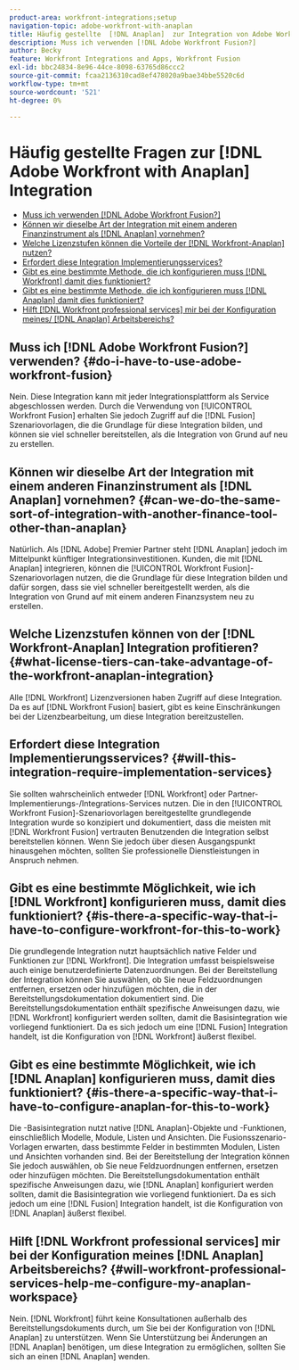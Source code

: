 ```yaml
---
product-area: workfront-integrations;setup
navigation-topic: adobe-workfront-with-anaplan
title: Häufig gestellte  [!DNL Anaplan]  zur Integration von Adobe Workfront mit
description: Muss ich verwenden [!DNL Adobe Workfront Fusion?]
author: Becky
feature: Workfront Integrations and Apps, Workfront Fusion
exl-id: bbc24834-8e96-44ce-8098-63765d86ccc2
source-git-commit: fcaa2136310cad8ef478020a9bae34bbe5520c6d
workflow-type: tm+mt
source-wordcount: '521'
ht-degree: 0%

---
```


# Häufig gestellte Fragen zur [!DNL Adobe Workfront with Anaplan] Integration

* [Muss ich verwenden [!DNL Adobe Workfront Fusion?]](#do-i-have-to-use-adobe-workfront-fusion)
* [Können wir dieselbe Art der Integration mit einem anderen Finanzinstrument als  [!DNL Anaplan] vornehmen?](#can-we-do-the-same-sort-of-integration-with-another-finance-tool-other-than-anaplan)
* [Welche Lizenzstufen können die Vorteile der  [!DNL Workfront-Anaplan]  nutzen?](#what-license-tiers-can-take-advantage-of-the-workfront-anaplan-integration)
* [Erfordert diese Integration Implementierungsservices?](#will-this-integration-require-implementation-services)
* [Gibt es eine bestimmte Methode, die ich konfigurieren muss [!DNL Workfront]  damit dies funktioniert?](#is-there-a-specific-way-that-i-have-to-configure-workfront-for-this-to-work)
* [Gibt es eine bestimmte Methode, die ich konfigurieren muss [!DNL Anaplan]  damit dies funktioniert?](#is-there-a-specific-way-that-i-have-to-configure-anaplan-for-this-to-work)
* [Hilft  [!DNL Workfront professional services]  mir bei der Konfiguration meines/ [!DNL Anaplan]  Arbeitsbereichs?](#will-workfront-professional-services-help-me-configure-my-anaplan-workspace)

## Muss ich [!DNL Adobe Workfront Fusion?] verwenden? {#do-i-have-to-use-adobe-workfront-fusion}

Nein. Diese Integration kann mit jeder Integrationsplattform als Service abgeschlossen werden. Durch die Verwendung von [!UICONTROL Workfront Fusion] erhalten Sie jedoch Zugriff auf die [!DNL Fusion] Szenariovorlagen, die die Grundlage für diese Integration bilden, und können sie viel schneller bereitstellen, als die Integration von Grund auf neu zu erstellen.

## Können wir dieselbe Art der Integration mit einem anderen Finanzinstrument als [!DNL Anaplan] vornehmen? {#can-we-do-the-same-sort-of-integration-with-another-finance-tool-other-than-anaplan}

Natürlich. Als [!DNL Adobe] Premier Partner steht [!DNL Anaplan] jedoch im Mittelpunkt künftiger Integrationsinvestitionen. Kunden, die mit [!DNL Anaplan] integrieren, können die [!UICONTROL Workfront Fusion]-Szenariovorlagen nutzen, die die Grundlage für diese Integration bilden und dafür sorgen, dass sie viel schneller bereitgestellt werden, als die Integration von Grund auf mit einem anderen Finanzsystem neu zu erstellen.

## Welche Lizenzstufen können von der [!DNL Workfront-Anaplan] Integration profitieren? {#what-license-tiers-can-take-advantage-of-the-workfront-anaplan-integration}

Alle [!DNL Workfront] Lizenzversionen haben Zugriff auf diese Integration. Da es auf [!DNL Workfront Fusion] basiert, gibt es keine Einschränkungen bei der Lizenzbearbeitung, um diese Integration bereitzustellen.

## Erfordert diese Integration Implementierungsservices? {#will-this-integration-require-implementation-services}

Sie sollten wahrscheinlich entweder [!DNL Workfront] oder Partner-Implementierungs-/Integrations-Services nutzen. Die in den [!UICONTROL Workfront Fusion]-Szenariovorlagen bereitgestellte grundlegende Integration wurde so konzipiert und dokumentiert, dass die meisten mit [!DNL Workfront Fusion] vertrauten Benutzenden die Integration selbst bereitstellen können. Wenn Sie jedoch über diesen Ausgangspunkt hinausgehen möchten, sollten Sie professionelle Dienstleistungen in Anspruch nehmen.

## Gibt es eine bestimmte Möglichkeit, wie ich [!DNL Workfront] konfigurieren muss, damit dies funktioniert? {#is-there-a-specific-way-that-i-have-to-configure-workfront-for-this-to-work}

Die grundlegende Integration nutzt hauptsächlich native Felder und Funktionen zur [!DNL Workfront]. Die Integration umfasst beispielsweise auch einige benutzerdefinierte Datenzuordnungen. Bei der Bereitstellung der Integration können Sie auswählen, ob Sie neue Feldzuordnungen entfernen, ersetzen oder hinzufügen möchten, die in der Bereitstellungsdokumentation dokumentiert sind. Die Bereitstellungsdokumentation enthält spezifische Anweisungen dazu, wie [!DNL Workfront] konfiguriert werden sollten, damit die Basisintegration wie vorliegend funktioniert. Da es sich jedoch um eine [!DNL Fusion] Integration handelt, ist die Konfiguration von [!DNL Workfront] äußerst flexibel.

## Gibt es eine bestimmte Möglichkeit, wie ich [!DNL Anaplan] konfigurieren muss, damit dies funktioniert? {#is-there-a-specific-way-that-i-have-to-configure-anaplan-for-this-to-work}

Die -Basisintegration nutzt native [!DNL Anaplan]-Objekte und -Funktionen, einschließlich Modelle, Module, Listen und Ansichten. Die Fusionsszenario-Vorlagen erwarten, dass bestimmte Felder in bestimmten Modulen, Listen und Ansichten vorhanden sind. Bei der Bereitstellung der Integration können Sie jedoch auswählen, ob Sie neue Feldzuordnungen entfernen, ersetzen oder hinzufügen möchten. Die Bereitstellungsdokumentation enthält spezifische Anweisungen dazu, wie [!DNL Anaplan] konfiguriert werden sollten, damit die Basisintegration wie vorliegend funktioniert. Da es sich jedoch um eine [!DNL Fusion] Integration handelt, ist die Konfiguration von [!DNL Anaplan] äußerst flexibel.

## Hilft [!DNL Workfront professional services] mir bei der Konfiguration meines [!DNL Anaplan] Arbeitsbereichs? {#will-workfront-professional-services-help-me-configure-my-anaplan-workspace}

Nein. [!DNL Workfront] führt keine Konsultationen außerhalb des Bereitstellungsdokuments durch, um Sie bei der Konfiguration von [!DNL Anaplan] zu unterstützen. Wenn Sie Unterstützung bei Änderungen an [!DNL Anaplan] benötigen, um diese Integration zu ermöglichen, sollten Sie sich an einen [!DNL Anaplan] wenden.
